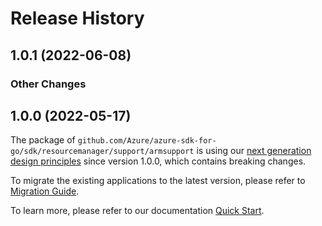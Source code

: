 # Release History

## 1.0.1 (2022-06-08)
### Other Changes


## 1.0.0 (2022-05-17)

The package of `github.com/Azure/azure-sdk-for-go/sdk/resourcemanager/support/armsupport` is using our [next generation design principles](https://azure.github.io/azure-sdk/general_introduction.html) since version 1.0.0, which contains breaking changes.

To migrate the existing applications to the latest version, please refer to [Migration Guide](https://aka.ms/azsdk/go/mgmt/migration).

To learn more, please refer to our documentation [Quick Start](https://aka.ms/azsdk/go/mgmt).